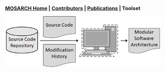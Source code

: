 ### [MOSARCH Home](./) | [Contributors](./people.html) | [Publications](./publications.html) | Toolset


![System Overview](/images/sysoverview.png)
